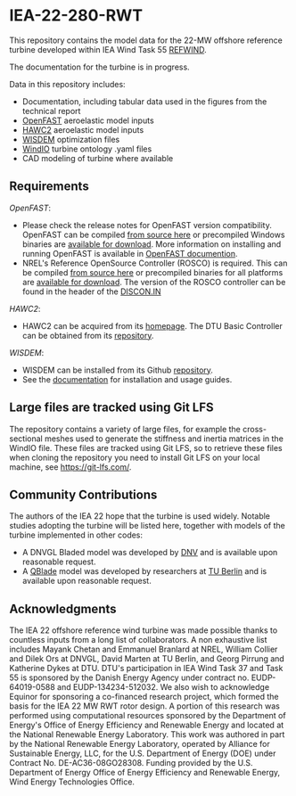 # IEA-22-280-RWT
This repository contains the model data for the 22-MW offshore reference turbine developed within IEA Wind Task 55 [REFWIND](https://iea-wind.org/task55/).

The documentation for the turbine is in progress.

Data in this repository includes:
* Documentation, including tabular data used in the figures from the technical report
* [OpenFAST](https://github.com/OpenFAST/openfast.git) aeroelastic model inputs
* [HAWC2](https://www.hawc2.dk/) aeroelastic model inputs
* [WISDEM](https://github.com/WISDEM/WISDEM) optimization files
* [WindIO](https://windio.readthedocs.io/en/latest/) turbine ontology .yaml files
* CAD modeling of turbine where available

## Requirements

*OpenFAST*:
* Please check the release notes for OpenFAST version compatibility.  OpenFAST can be compiled [from source here](https://github.com/OpenFAST/openfast.git) or precompiled Windows binaries are [available for download](https://github.com/OpenFAST/openfast/releases/latest/download/windows_openfast_binaries.zip). More information on installing and running OpenFAST is available in [OpenFAST documention](https://openfast.readthedocs.io/en/master/).
* NREL's Reference OpenSource Controller (ROSCO) is required.  This can be compiled [from source here](https://github.com/nrel/rosco) or precompiled binaries for all platforms are [available for download](https://github.com/NREL/ROSCO/releases/).  The version of the ROSCO controller can be found in the header of the [DISCON.IN](https://github.com/IEAWindTask37/IEA-22-280-RWT/blob/e76514e59c8a152c35a46248559e3787693a5ff5/OpenFAST/IEA-22-280-RWT-Monopile/IEA-22-280-RWT_DISCON.IN#L2)

*HAWC2*:
* HAWC2 can be acquired from its [homepage](https://www.hawc2.dk/).  The DTU Basic Controller can be obtained from its [repository](https://gitlab.windenergy.dtu.dk/OpenLAC/BasicDTUController).

*WISDEM*:
 * WISDEM can be installed from its Github [repository](https://github.com/WISDEM/WISDEM).
 * See the [documentation](https://wisdem.readthedocs.io) for installation and usage guides.


## Large files are tracked using Git LFS 

The repository contains a variety of large files, for example the cross-sectional meshes used to generate the stiffness and inertia matrices in the WindIO file.
These files are tracked using Git LFS, so to retrieve these files when cloning the repository you need to install Git LFS on your local machine, see https://git-lfs.com/. 


## Community Contributions

The authors of the IEA 22 hope that the turbine is used widely. Notable studies adopting the turbine will be listed here, together with models of the turbine implemented in other codes:

* A DNVGL Bladed model was developed by [DNV](mailto:renewables.support@dnv.com) and is available upon reasonable request.
* A [QBlade](https://qblade.org) model was developed by researchers at [TU Berlin](https://qblade.org/contact/) and is available upon reasonable request.

## Acknowledgments

The IEA 22 offshore reference wind turbine was made possible thanks to countless inputs from a long list of collaborators. A non exhaustive list includes Mayank Chetan and Emmanuel Branlard at NREL, William Collier and Dilek Ors at DNVGL, David Marten at TU Berlin, and Georg Pirrung and Katherine Dykes at DTU.
DTU's participation in IEA Wind Task 37 and Task 55 is sponsored by the Danish Energy Agency under contract no. EUDP-64019-0588 and EUDP-134234-512032.
We also wish to acknowledge Equinor for sponsoring a co-financed research project, which formed the basis for the IEA 22 MW RWT rotor design.
A portion of this research was performed using computational resources sponsored by the Department of Energy's Office of Energy Efficiency and Renewable Energy and located at the National Renewable Energy Laboratory. This work was authored in part by the National Renewable Energy Laboratory, operated by Alliance for Sustainable Energy, LLC, for the U.S. Department of Energy (DOE) under Contract No. DE-AC36-08GO28308. Funding provided by the U.S. Department of Energy Office of Energy Efficiency and Renewable Energy, Wind Energy Technologies Office. 
